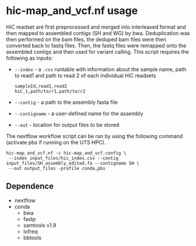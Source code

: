 # hic-map_and_vcf.nf usage

HiC readset are first preprocessed and merged into interleaved format and then mapped to assembled contigs (SH and WG) by bwa. Deduplication was then performed on the bam files, the deduped bam files were then converted back to fastq files. Then, the fastq files were remapped onto the assembled contigs and then used for variant calling. This script requires the following as inputs:

*  `--index` - a `.csv` runtable with information about the sample name, path to read1 and path to read 2 of each individual HiC readsets
    ```
    sampleId,read1,read2
    hiC_1,path/to/r1,path/to/r2
    ```

* `--contig` - a path to the assembly fasta file
* `--contigname` - a user-defined name for the assembly
* `--out` - location for output files to be stored


The nextflow workflow script can be ran by using the following command (activate pbs if running on the UTS HPC).
```
hic-map_and_vcf.nf -c hic-map_and_vcf.config \
 --index input_files/hic_index.csv --contig input_files/SH_assembly_edited.fa --contigname SH \
 --out output_files -profile conda,pbs
```

## Dependence
* nextflow
* conda
    * bwa
    * fastp
    * samtools v1.9
    * lofreq
    * bbtools